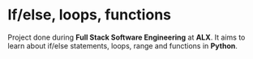# If/else, loops, functions
Project done during **Full Stack Software Engineering** at **ALX**. It aims to learn about if/else statements, loops, range and functions in **Python**.